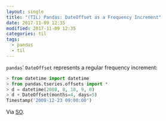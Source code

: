 ```yaml
---
layout: single
title: "(TIL) Pandas: DateOffset as a Frequency Increment"
date: 2017-11-09 12:35
modified: 2017-11-09 12:35
categories: til
tags:
  - pandas
  - til
---
```


`pandas`' `DateOffset` represents a regular frequency increment:

```python
> from datetime import datetime
> from pandas.tseries.offsets import *
> d = datetime(2008, 8, 18, 9, 0)
> d + DateOffset(months=4, days=5)
Timestamp('2008-12-23 09:00:00')
```

Via [SO](https://stackoverflow.com/a/31170136/1257318).

